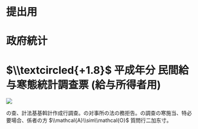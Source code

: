 # 提出用

# 政府統计

# $\\textcircled{+1.8}$ 平成年分 民間給与寒態統計調查票 (給与所得者用)

![](https://www.nta.go.jp/tmp/f1132c83-3237-4b39-8c75-53e8852a210a/images/b39c1b9ca562ab6f619539756d51af6a8d063d20b7d41217dfd17cbbed36ce82.jpg)

の查、計法基基斡計作成行調查。の对事所の法の務拒告。の調查の寒施当、特必要場合、係者の方 $\\mathcal{A}\\sim\\mathcal{O}$ 質問行二加东寸。